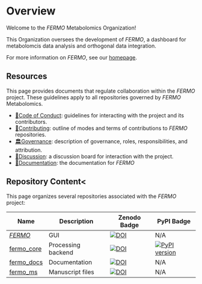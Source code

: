 # Overview

Welcome to the *FERMO* Metabolomics Organization!

This Organization oversees the development of *FERMO*, a dashboard for metabolomcis data analysis and orthogonal data integration.

For more information on *FERMO*, see our [homepage](https://fermo.bioinformatics.nl/).

## Resources

This page provides documents that regulate collaboration within the *FERMO* project.
These guidelines apply to all repositories governed by *FERMO* Metabolomics.

- [📜Code of Conduct](../CODE_OF_CONDUCT.md): guidelines for interacting with the project and its contributors.
- [🤝Contributing](../CONTRIBUTING.md): outline of modes and terms of contributions to *FERMO* repositories.
- [🏛Governance](../GOVERNANCE.md): description of governance, roles, responsibilities, and attribution.
- [👥Discussion](https://github.com/orgs/fermo-metabolomics/discussions): a discussion board for interaction with the project.
- [📖Documentation](https://fermo-metabolomics.github.io/fermo_docs/): the documentation for *FERMO*

## Repository Content<

This page organizes several repositories associated with the *FERMO* project:


| Name                                                           | Description        | Zenodo Badge                                                                               | PyPI Badge                                                                                      |
|----------------------------------------------------------------|--------------------|--------------------------------------------------------------------------------------------|-------------------------------------------------------------------------------------------------|
| [*FERMO*](https://github.com/fermo-metabolomics/fermo)                    | GUI                | [![DOI](https://zenodo.org/badge/580868123.svg)](https://doi.org/10.5281/zenodo.7565700)   | N/A                                                                                             |
| [fermo_core](https://github.com/fermo-metabolomics/fermo_core)            | Processing backend | [![DOI](https://zenodo.org/badge/671395100.svg)](https://doi.org/10.5281/zenodo.11259126)  | [![PyPI version](https://badge.fury.io/py/fermo-core.svg)](https://badge.fury.io/py/fermo-core) |
| [fermo_docs](https://github.com/fermo-metabolomics/fermo_docs) | Documentation      | [![DOI](https://zenodo.org/badge/802900204.svg)](https://doi.org/10.5281/zenodo.15149101)  | N/A                                                                                             |
| [fermo_ms](https://github.com/fermo-metabolomics/fermo_ms)  | Manuscript files   | [![DOI](https://zenodo.org/badge/951147494.svg)](https://doi.org/10.5281/zenodo.15203137) | N/A |



